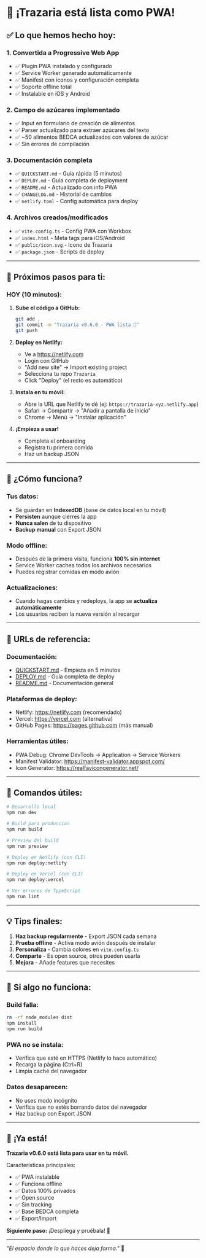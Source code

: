 # 🎉 ¡Trazaria está lista como PWA!

## ✅ Lo que hemos hecho hoy:

### 1. **Convertida a Progressive Web App**
- ✅ Plugin PWA instalado y configurado
- ✅ Service Worker generado automáticamente
- ✅ Manifest con iconos y configuración completa
- ✅ Soporte offline total
- ✅ Instalable en iOS y Android

### 2. **Campo de azúcares implementado**
- ✅ Input en formulario de creación de alimentos
- ✅ Parser actualizado para extraer azúcares del texto
- ✅ ~50 alimentos BEDCA actualizados con valores de azúcar
- ✅ Sin errores de compilación

### 3. **Documentación completa**
- ✅ `QUICKSTART.md` - Guía rápida (5 minutos)
- ✅ `DEPLOY.md` - Guía completa de deployment
- ✅ `README.md` - Actualizado con info PWA
- ✅ `CHANGELOG.md` - Historial de cambios
- ✅ `netlify.toml` - Config automática para deploy

### 4. **Archivos creados/modificados**
- ✅ `vite.config.ts` - Config PWA con Workbox
- ✅ `index.html` - Meta tags para iOS/Android
- ✅ `public/icon.svg` - Icono de Trazaria
- ✅ `package.json` - Scripts de deploy

---

## 🚀 Próximos pasos para ti:

### HOY (10 minutos):

1. **Sube el código a GitHub:**
   ```bash
   git add .
   git commit -m "Trazaria v0.6.0 - PWA lista 🌿"
   git push
   ```

2. **Deploy en Netlify:**
   - Ve a https://netlify.com
   - Login con GitHub
   - "Add new site" → Import existing project
   - Selecciona tu repo `Trazaria`
   - Click "Deploy" (el resto es automático)

3. **Instala en tu móvil:**
   - Abre la URL que Netlify te dé (ej: `https://trazaria-xyz.netlify.app`)
   - Safari → Compartir → "Añadir a pantalla de inicio"
   - Chrome → Menú → "Instalar aplicación"

4. **¡Empieza a usar!**
   - Completa el onboarding
   - Registra tu primera comida
   - Haz un backup JSON

---

## 📱 ¿Cómo funciona?

### **Tus datos:**
- Se guardan en **IndexedDB** (base de datos local en tu móvil)
- **Persisten** aunque cierres la app
- **Nunca salen** de tu dispositivo
- **Backup manual** con Export JSON

### **Modo offline:**
- Después de la primera visita, funciona **100% sin internet**
- Service Worker cachea todos los archivos necesarios
- Puedes registrar comidas en modo avión

### **Actualizaciones:**
- Cuando hagas cambios y redeploys, la app se **actualiza automáticamente**
- Los usuarios reciben la nueva versión al recargar

---

## 🎨 URLs de referencia:

### **Documentación:**
- [QUICKSTART.md](./QUICKSTART.md) - Empieza en 5 minutos
- [DEPLOY.md](./DEPLOY.md) - Guía completa de deploy
- [README.md](./README.md) - Documentación general

### **Plataformas de deploy:**
- Netlify: https://netlify.com (recomendado)
- Vercel: https://vercel.com (alternativa)
- GitHub Pages: https://pages.github.com (más manual)

### **Herramientas útiles:**
- PWA Debug: Chrome DevTools → Application → Service Workers
- Manifest Validator: https://manifest-validator.appspot.com/
- Icon Generator: https://realfavicongenerator.net/

---

## 🔧 Comandos útiles:

```bash
# Desarrollo local
npm run dev

# Build para producción
npm run build

# Preview del build
npm run preview

# Deploy en Netlify (con CLI)
npm run deploy:netlify

# Deploy en Vercel (con CLI)
npm run deploy:vercel

# Ver errores de TypeScript
npm run lint
```

---

## 💡 Tips finales:

1. **Haz backup regularmente** - Export JSON cada semana
2. **Prueba offline** - Activa modo avión después de instalar
3. **Personaliza** - Cambia colores en `vite.config.ts`
4. **Comparte** - Es open source, otros pueden usarla
5. **Mejora** - Añade features que necesites

---

## 🐛 Si algo no funciona:

### **Build falla:**
```bash
rm -rf node_modules dist
npm install
npm run build
```

### **PWA no se instala:**
- Verifica que esté en HTTPS (Netlify lo hace automático)
- Recarga la página (Ctrl+R)
- Limpia caché del navegador

### **Datos desaparecen:**
- No uses modo incógnito
- Verifica que no estés borrando datos del navegador
- Haz backup con Export JSON

---

## 🌟 ¡Ya está!

**Trazaria v0.6.0 está lista para usar en tu móvil.**

Características principales:
- ✅ PWA instalable
- ✅ Funciona offline
- ✅ Datos 100% privados
- ✅ Open source
- ✅ Sin tracking
- ✅ Base BEDCA completa
- ✅ Export/Import

**Siguiente paso:** ¡Despliega y pruébala! 🚀

---

_"El espacio donde lo que haces deja forma."_ 🌿
